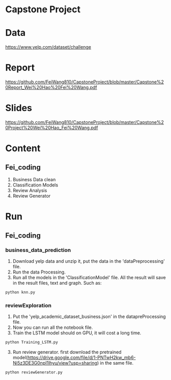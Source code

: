 # Capstone Project

# Data
https://www.yelp.com/dataset/challenge

# Report
https://github.com/FeiWang810/CapstoneProject/blob/master/Capstone%20Report_Wei%20Hao%20Fei%20Wang.pdf

# Slides
https://github.com/FeiWang810/CapstoneProject/blob/master/Capstone%20Project%20Wei%20Hao_Fei%20Wang.pdf

# Content
## Fei_coding
1. Business Data clean
2. Classification Models
3. Review Analysis
4. Review Generator

# Run
## Fei_coding
### business_data_prediction
1. Download yelp data and unzip it, put the data in the 'dataPreprocessing' file.
2. Run the data Processing.
3. Run all the models in the 'ClassificationModel' file. All the result will save in the result files, text and graph. Such as:

```sh
python knn.py
```

### reviewExploration
1. Put the 'yelp_academic_dataset_business.json' in the datapreProcessing file.
2. Now you can run all the notebook file.
3. Train the LSTM model should on GPU, it will cost a long time.
```sh
python Training_LSTM.py
```
3. Run review generator. first download the pretrained model(https://drive.google.com/file/d/1-PNTwH2kw_mb6-Ni5z3DE3G0npI1lhyu/view?usp=sharing) in the same file.

```sh
python reviewGenerator.py
```
